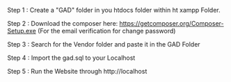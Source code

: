 Step 1 : Create a "GAD" folder in you htdocs folder within ht xampp Folder.

Step 2 : Download the composer here: https://getcomposer.org/Composer-Setup.exe (For the email verification for change password)

Step 3 : Search for the Vendor folder and paste it in the GAD Folder

Step 4 : Import the gad.sql to your Localhost

Step 5 : Run the Website through http://localhost
